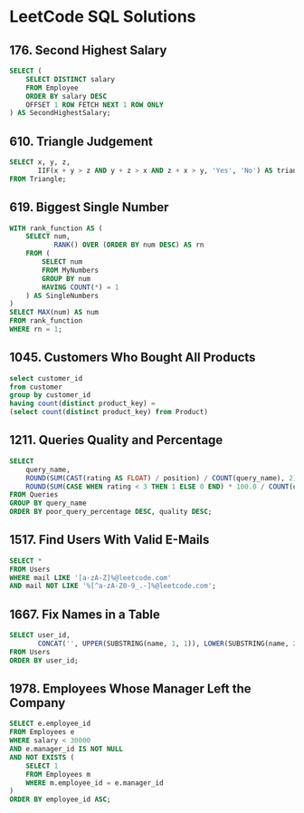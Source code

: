 # LeetCode SQL Solutions

## 176. Second Highest Salary
```sql
SELECT (
    SELECT DISTINCT salary 
    FROM Employee
    ORDER BY salary DESC
    OFFSET 1 ROW FETCH NEXT 1 ROW ONLY
) AS SecondHighestSalary;
```

## 610. Triangle Judgement
```sql
SELECT x, y, z, 
       IIF(x + y > z AND y + z > x AND z + x > y, 'Yes', 'No') AS triangle
FROM Triangle;
```

## 619. Biggest Single Number
```sql
WITH rank_function AS (
    SELECT num, 
           RANK() OVER (ORDER BY num DESC) AS rn
    FROM (
        SELECT num
        FROM MyNumbers
        GROUP BY num
        HAVING COUNT(*) = 1
    ) AS SingleNumbers
)
SELECT MAX(num) AS num
FROM rank_function
WHERE rn = 1;
```
## 1045. Customers Who Bought All Products
```sql
select customer_id
from customer
group by customer_id
having count(distinct product_key) =
(select count(distinct product_key) from Product)
```

## 1211. Queries Quality and Percentage
```sql
SELECT 
    query_name, 
    ROUND(SUM(CAST(rating AS FLOAT) / position) / COUNT(query_name), 2) AS quality,
    ROUND(SUM(CASE WHEN rating < 3 THEN 1 ELSE 0 END) * 100.0 / COUNT(query_name), 2) AS poor_query_percentage
FROM Queries
GROUP BY query_name
ORDER BY poor_query_percentage DESC, quality DESC;
```

## 1517. Find Users With Valid E-Mails
```sql
SELECT *
FROM Users 
WHERE mail LIKE '[a-zA-Z]%@leetcode.com' 
AND mail NOT LIKE '%[^a-zA-Z0-9_.-]%@leetcode.com';
```

## 1667. Fix Names in a Table
```sql
SELECT user_id,
       CONCAT('', UPPER(SUBSTRING(name, 1, 1)), LOWER(SUBSTRING(name, 2, LEN(name)))) AS name
FROM Users
ORDER BY user_id;
```

## 1978. Employees Whose Manager Left the Company
```sql
SELECT e.employee_id
FROM Employees e
WHERE salary < 30000 
AND e.manager_id IS NOT NULL
AND NOT EXISTS (
    SELECT 1
    FROM Employees m
    WHERE m.employee_id = e.manager_id
)
ORDER BY employee_id ASC;
```

